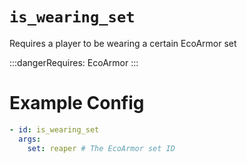 # `is_wearing_set`

Requires a player to be wearing a certain EcoArmor set

:::dangerRequires:
EcoArmor
:::

# Example Config
```yaml
- id: is_wearing_set
  args:
    set: reaper # The EcoArmor set ID
```
